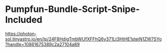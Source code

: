 # Pumpfun-Bundle-Script-Snipe-Included

https://photon-sol.tinyastro.io/en/lp/24F8HdigTmbWUfXFFhQ6y371Lt3HtHE1steiN1ZW7SYo?handle=10861675389c2a27104a89